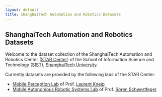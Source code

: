 ```yaml
---
layout: default
title: ShanghaiTech Automation and Robotics Datasets
---
```


## ShanghaiTech Automation and Robotics Datasets

Welcome to the dataset collection of the ShanghaiTech Automation and Robotics Center ([STAR Center](https://star-center.shanghaitech.edu.cn/)) of the School of Information Science and Technology ([SIST](https://sist.shanghaitech.edu.cn/sist_en/)), [ShanghaiTech University](https://www.shanghaitech.edu.cn/eng/).

Currently datasets are provided by the following labs of the STAR Center:
- [Mobile Perception Lab](http://mpl.sist.shanghaitech.edu.cn/) of Prof. [Laurent Kneip](http://mpl.sist.shanghaitech.edu.cn/Director.html)
- [Mobile Autonomous Robotic Systems Lab](https://robotics.shanghaitech.edu.cn/) of Prof. [Sören Schwertfeger](https://robotics.shanghaitech.edu.cn/people/soeren)


 